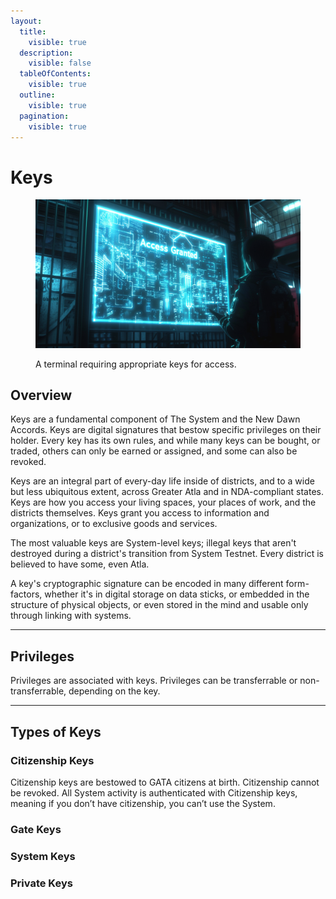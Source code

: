 ```yaml
---
layout:
  title:
    visible: true
  description:
    visible: false
  tableOfContents:
    visible: true
  outline:
    visible: true
  pagination:
    visible: true
---
```


# Keys

<figure><img src="../../../.gitbook/assets/nomoney420_photograph_of_a_translucent_LED_screen_that_is_displ_8d5ed6fd-a892-44bb-976b-6aff5e911790.png" alt="" width="563"><figcaption><p>A terminal requiring appropriate keys for access.</p></figcaption></figure>

## **Overview**

Keys are a fundamental component of The System and the New Dawn Accords. Keys are digital signatures that bestow specific privileges on their holder. Every key has its own rules, and while many keys can be bought, or traded, others can only be earned or assigned, and some can also be revoked.

Keys are an integral part of every-day life inside of districts, and to a wide but less ubiquitous extent, across Greater Atla and in NDA-compliant states. Keys are how you access your living spaces, your places of work, and the districts themselves. Keys grant you access to information and organizations, or to exclusive goods and services.&#x20;

The most valuable keys are System-level keys; illegal keys that aren't destroyed during a district's transition from System Testnet. Every district is believed to have some, even Atla.

A key's cryptographic signature can be encoded in many different form-factors, whether it's in digital storage on data sticks, or embedded in the structure of physical objects, or even stored in the mind and usable only through linking with systems.

***

## **Privileges**

Privileges are associated with keys. Privileges can be transferrable or non-transferrable, depending on the key.

***

## **Types of Keys**

### Citizenship Keys

Citizenship keys are bestowed to GATA citizens at birth. Citizenship cannot be revoked. All System activity is authenticated with Citizenship keys, meaning if you don’t have citizenship, you can’t use the System.

### **Gate Keys**

### **System Keys**

### **Private Keys**
